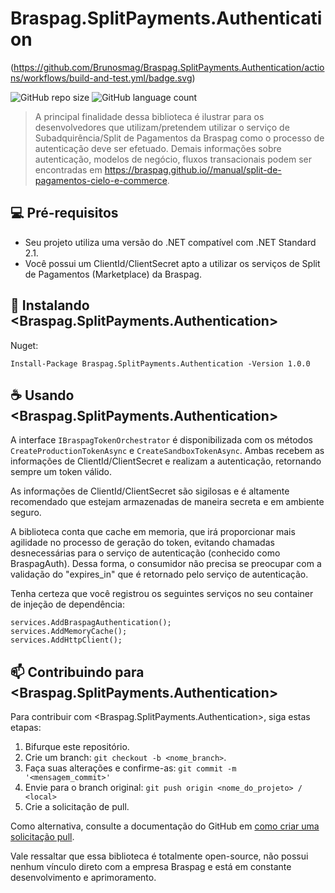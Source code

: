 # Braspag.SplitPayments.Authentication

 (https://github.com/Brunosmag/Braspag.SplitPayments.Authentication/actions/workflows/build-and-test.yml/badge.svg)

![GitHub repo size](https://img.shields.io/github/repo-size/Brunosmag/braspag-authentication?style=for-the-badge)
![GitHub language count](https://img.shields.io/github/languages/count/Brunosmag/braspag-authentication?style=for-the-badge)

> A principal finalidade dessa biblioteca é  ilustrar para os desenvolvedores que utilizam/pretendem utilizar o serviço de Subadquirência/Split de Pagamentos da Braspag como o processo de autenticação deve ser efetuado.
Demais informações sobre autenticação, modelos de negócio, fluxos transacionais podem ser encontradas em https://braspag.github.io//manual/split-de-pagamentos-cielo-e-commerce. 


## 💻 Pré-requisitos

* Seu projeto utiliza uma versão do .NET compatível com .NET Standard 2.1.
* Você possui um ClientId/ClientSecret apto a utilizar os serviços de Split de Pagamentos (Marketplace) da Braspag.

## 🚀 Instalando <Braspag.SplitPayments.Authentication>

Nuget:
```
Install-Package Braspag.SplitPayments.Authentication -Version 1.0.0
```

## ☕ Usando <Braspag.SplitPayments.Authentication>

A interface `IBraspagTokenOrchestrator` é disponibilizada com os métodos `CreateProductionTokenAsync` e `CreateSandboxTokenAsync`. Ambas recebem as informações de ClientId/ClientSecret e realizam a autenticação, retornando sempre um token válido.

As informações de ClientId/ClientSecret são sigilosas e é altamente recomendado que estejam armazenadas de maneira secreta e em ambiente seguro.

A biblioteca conta que cache em memoria, que irá proporcionar mais agilidade no processo de geração do token, evitando chamadas desnecessárias para o serviço de autenticação (conhecido como BraspagAuth). Dessa forma, o consumidor não precisa se preocupar com a validação do "expires_in" que é retornado pelo serviço de autenticação.

Tenha certeza que você registrou os seguintes serviços no seu container de injeção de dependência:

```
services.AddBraspagAuthentication();
services.AddMemoryCache();
services.AddHttpClient();
```

## 📫 Contribuindo para <Braspag.SplitPayments.Authentication>
Para contribuir com <Braspag.SplitPayments.Authentication>, siga estas etapas:

1. Bifurque este repositório.
2. Crie um branch: `git checkout -b <nome_branch>`.
3. Faça suas alterações e confirme-as: `git commit -m '<mensagem_commit>'`
4. Envie para o branch original: `git push origin <nome_do_projeto> / <local>`
5. Crie a solicitação de pull.

Como alternativa, consulte a documentação do GitHub em [como criar uma solicitação pull](https://help.github.com/en/github/collaborating-with-issues-and-pull-requests/creating-a-pull-request).

Vale ressaltar que essa biblioteca é totalmente open-source, não possui nenhum vínculo direto com a empresa Braspag e está em constante desenvolvimento e aprimoramento.

